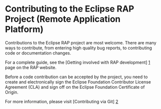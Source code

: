 Contributing to the Eclipse RAP Project (Remote Application Platform)
=====================================================================

Contributions to the Eclipse RAP project are most welcome. There are many ways
to contribute, from entering high quality bug reports, to contributing code or
documentation changes.

For a complete guide, see the [Getting involved with RAP development] [1] page
on the RAP website.

Before a code contribution can be accepted by the project, you need to create
and electronically sign the Eclipse Foundation Contributor License Agreement
(CLA) and sign off on the Eclipse Foundation Certificate of Origin.

For more information, please visit [Contributing via Git] [2]

[1]: http://eclipse.org/rap/getting-involved/
[2]: http://wiki.eclipse.org/Development_Resources/Contributing_via_Git
